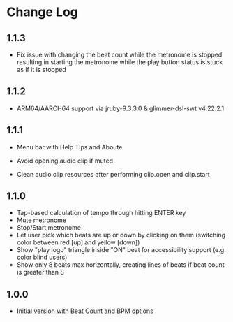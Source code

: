 # Change Log

## 1.1.3

- Fix issue with changing the beat count while the metronome is stopped resulting in starting the metronome while the play button status is stuck as if it is stopped

## 1.1.2

- ARM64/AARCH64 support via jruby-9.3.3.0 & glimmer-dsl-swt v4.22.2.1

## 1.1.1

- Menu bar with Help Tips and Aboute

- Avoid opening audio clip if muted
- Clean audio clip resources after performing clip.open and clip.start

## 1.1.0

- Tap-based calculation of tempo through hitting ENTER key
- Mute metronome
- Stop/Start metronome
- Let user pick which beats are up or down by clicking on them (switching color between red [up] and yellow [down])
- Show "play logo" triangle inside "ON" beat for accessibility support (e.g. color blind users)
- Show only 8 beats max horizontally, creating lines of beats if beat count is greater than 8

## 1.0.0

- Initial version with Beat Count and BPM options
